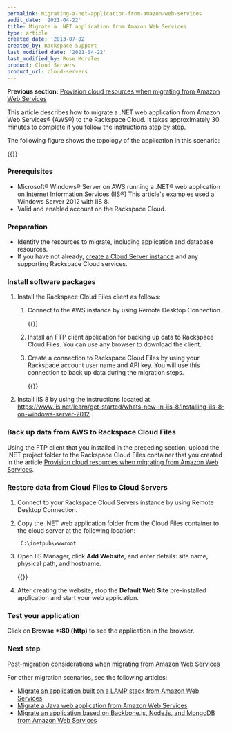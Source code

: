 ```yaml
---
permalink: migrating-a-net-application-from-amazon-web-services
audit_date: '2021-04-22'
title: Migrate a .NET application from Amazon Web Services
type: article
created_date: '2013-07-02'
created_by: Rackspace Support
last_modified_date: '2021-04-22'
last_modified_by: Rose Morales
product: Cloud Servers
product_url: cloud-servers
---
```


**Previous section:** [Provision cloud resources when migrating from Amazon Web Services](/support/how-to/provisioning-cloud-resources-when-migrating-from-amazon-web-services)

This article describes how to migrate a .NET web application from
Amazon Web Services&reg; (AWS&reg;) to the Rackspace Cloud. It takes approximately 30 minutes
to complete if you follow the instructions step by step.

The following figure shows the topology of the application in this scenario:

{{<image src="4-2-1.png" alt="" title="">}}

### Prerequisites

- Microsoft&reg; Windows&reg; Server on AWS running a .NET&reg; web application on Internet
    Information Services (IIS&reg;) This article's examples used a Windows Server 2012 with IIS 8.
- Valid and enabled account on the Rackspace Cloud.

### Preparation

- Identify the resources to migrate, including application and
    database resources.
- If you have not already, [create a Cloud Server instance](/support/how-to/provisioning-cloud-resources-when-migrating-from-amazon-web-services)
    and any supporting Rackspace Cloud services.

### Install software packages

1. Install the Rackspace Cloud Files client as follows:

    1. Connect to the AWS instance by using Remote Desktop Connection.

        {{<image src="4-2-6.png" alt="" title="">}}

    2. Install an FTP client application for backing up data to
       Rackspace Cloud Files. You can use any browser to download the client.

    3. Create a connection to Rackspace Cloud Files by using your Rackspace
       account user name and API key. You will use this connection to back up
       data during the migration steps.

        {{<image src="4-2-7.png" alt="" title="">}}

2. Install IIS 8 by using the instructions located at <https://www.iis.net/learn/get-started/whats-new-in-iis-8/installing-iis-8-on-windows-server-2012> .

### Back up data from AWS to Rackspace Cloud Files

Using the FTP client that you installed in the preceding section, upload the
.NET project folder to the Rackspace Cloud Files container that you created in
the article [Provision cloud resources when migrating from Amazon Web Services](/support/how-to/provisioning-cloud-resources-when-migrating-from-amazon-web-services/).

### Restore data from Cloud Files to Cloud Servers

1. Connect to your Rackspace Cloud Servers instance by using Remote Desktop
   Connection.
2. Copy the .NET web application folder from the Cloud Files container to the
   cloud server at the following location:

        C:\inetpub\wwwroot

3. Open IIS Manager, click **Add Website**, and enter details: site name,
   physical path, and hostname.

    {{<image src="4-2-8.png" alt="" title="">}}

4. After creating the website, stop the **Default Web Site** pre-installed
   application and start your web application.

### Test your application

Click on **Browse \*:80 (http)** to see the application in the browser.

### Next step

[Post-migration considerations when migrating from Amazon Web Services](/support/how-to/post-migration-considerations-when-migrating-from-amazon-web-services)

For other migration scenarios, see the following articles:

- [Migrate an application built on a LAMP stack from Amazon Web Services](/support/how-to/migrating-an-application-built-on-a-lamp-stack-from-amazon-web-services)
- [Migrate a Java web application from Amazon Web Services](/support/how-to/migrating-a-java-web-application-from-amazon-web-services)
- [Migrate an application based on Backbone.js, Node.js, and MongoDB from Amazon Web Services](/support/how-to/migrating-an-application-based-on-backbonejs-nodejs-and-mongodb-from-amazon-web-services)
